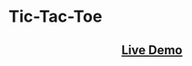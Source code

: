 # <h1>Tic-Tac-Toe</h1>
<a href="https://betabot2002.github.io/Tic-Tac-Toe/"><center><h2>Live Demo</h2></center></a>
